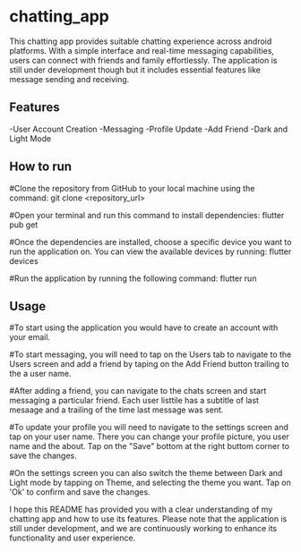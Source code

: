 # chatting_app

This chatting app provides suitable chatting experience across android platforms. With a simple interface and real-time messaging capabilities, users can connect with friends and family effortlessly. The application is still under development though but it includes essential features like message sending and receiving.

## Features
-User Account Creation 
-Messaging
-Profile Update
-Add Friend
-Dark and Light Mode


## How to run

#Clone the repository from GitHub to your local machine using the command: git clone <repository_url>

#Open your terminal and run this command to install dependencies:  flutter pub get

#Once the dependencies are installed, choose a specific device you want to run the application on. You can view the available devices by running: flutter devices

#Run the application by running the following command: flutter run



## Usage

#To start using the application you would have to create an account with your email.

#To start messaging, you will need to tap on the Users tab to navigate to the Users screen and add a friend by taping on the Add Friend button trailing to the a user name.

#After adding a friend, you can navigate to the chats screen and start messaging a particular friend. Each user listtile has a subtitle of last mesaage  and a trailing of the time last message was sent.

#To update your profile you will need to navigate to the settings screen and tap on your user name. There you can change your profile picture, you user name and the about. Tap on the "Save" bottom at the right buttom corner to save the changes.

#On the settings screen you can also switch the theme between Dark and Light mode by tapping on Theme, and selecting the theme you want. Tap on 'Ok' to confirm and save the changes.

I hope this README has provided you with a clear understanding of my chatting app and how to use its features. Please note that the application is still under development, and we are continuously working to enhance its functionality and user experience.





















<!-- A new Flutter project.

## Getting Started

This project is a starting point for a Flutter application.

A few resources to get you started if this is your first Flutter project:

- [Lab: Write your first Flutter app](https://docs.flutter.dev/get-started/codelab)
- [Cookbook: Useful Flutter samples](https://docs.flutter.dev/cookbook)

For help getting started with Flutter development, view the
[online documentation](https://docs.flutter.dev/), which offers tutorials,
samples, guidance on mobile development, and a full API reference. -->
